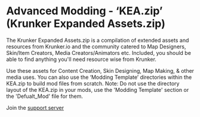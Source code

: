 # Advanced Modding - ‘KEA.zip’ (Krunker Expanded Assets.zip)

The Krunker Expanded Assets.zip is a compilation of extended assets and resources from Krunker.io and the community catered to Map Designers, Skin/Item Creators, Media Creators/Animators etc. Included, you should be able to find anything you'll need resource wise from Krunker. 

Use these assets for Content Creation, Skin Designing, Map Making, & other media uses.
You can also use the ‘Modding Template’ directories within the KEA.zip to build mod files from scratch.
 Note: Do not use the directory layout of the KEA.zip in your mods, use the 'Modding Template' section or the 'Defualt_Mod' file for them.

Join the [support server](https://discord.gg/cb2ykDA)
